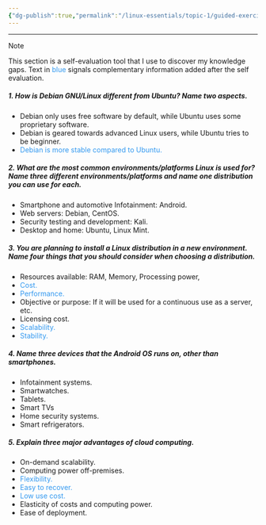 ```yaml
---
{"dg-publish":true,"permalink":"/linux-essentials/topic-1/guided-exercises-1-1/"}
---
```


---

> [!NOTE] 
> This section is a self-evaluation tool that I use to discover my knowledge gaps.
> Text in <font color="#3399F">blue</font> signals complementary information added after the self evaluation.
##### 1. How is Debian GNU/Linux different from Ubuntu? Name two aspects. 
- Debian only uses free software by default, while Ubuntu uses some proprietary software.
- Debian is geared towards advanced Linux users, while Ubuntu tries to be beginner.
- <font color="#3399F"> Debian is more stable compared to Ubuntu.</font>
##### 2. What are the most common environments/platforms Linux is used for? Name three different environments/platforms and name one distribution you can use for each. 
- Smartphone and automotive Infotainment: Android.
- Web servers: Debian, CentOS.
- Security testing and development: Kali.
- Desktop and home: Ubuntu, Linux Mint. 
##### 3. You are planning to install a Linux distribution in a new environment. Name four things that you should consider when choosing a distribution. 
- Resources available: RAM, Memory, Processing power, 
- <font color="#3399F">Cost.</font>
- <font color="#3399F">Performance.</font>
- Objective or purpose: If it will be used for a continuous use as a server, etc.
- Licensing cost.
- <font color="#3399F">Scalability. </font>
- <font color="#3399F">Stability.</font>
##### 4. Name three devices that the Android OS runs on, other than smartphones. 
- Infotainment systems.
- Smartwatches.
- Tablets.
- Smart TVs
- Home security systems.
- Smart refrigerators.
##### 5. Explain three major advantages of cloud computing.
- On-demand scalability.
- Computing power off-premises.
- <font color="#3399F">Flexibility.</font>
- <font color="#3399F">Easy to recover.</font>
- <font color="#3399F">Low use cost.</font>
- Elasticity of costs and computing power.
- Ease of deployment.